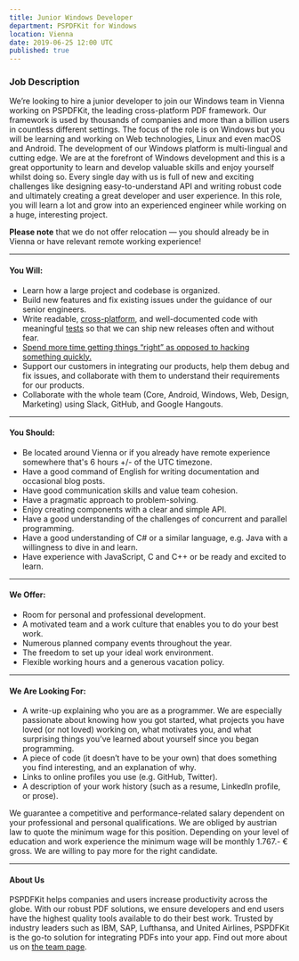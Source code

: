 ```yaml
---
title: Junior Windows Developer
department: PSPDFKit for Windows
location: Vienna
date: 2019-06-25 12:00 UTC
published: true
---
```


### Job Description

We’re looking to hire a junior developer to join our Windows team in Vienna working on PSPDFKit, the leading cross-platform PDF framework. Our framework is used by thousands of companies and more than a billion users in countless different settings. The focus of the role is on Windows but you will be learning and working on Web technologies, Linux and even macOS and Android. The development of our Windows platform is multi-lingual and cutting edge. We are at the forefront of Windows development and this is a great opportunity to learn and develop valuable skills and enjoy yourself whilst doing so. Every single day with us is full of new and exciting challenges like designing easy-to-understand API and writing robust code and ultimately creating a great developer and user experience. In this role, you will learn a lot and grow into an experienced engineer while working on a huge, interesting project. 

**Please note** that we do not offer relocation — you should already be in Vienna or have relevant remote working experience!

---

#### You Will:

- Learn how a large project and codebase is organized.
- Build new features and fix existing issues under the guidance of our senior engineers.
- Write readable, [cross-platform](/blog/2016/a-pragmatic-approach-to-cross-platform/), and well-documented code with meaningful [tests](/blog/2016/continuous-ios-code-coverage-with-jenkins-and-slather/) so that we can ship new releases often and without fear.
- [Spend more time getting things “right” as opposed to hacking something quickly.](/blog/2016/writing-good-bug-reports/)
- Support our customers in integrating our products, help them debug and fix issues, and collaborate with them to understand their requirements for our products.
- Collaborate with the whole team (Core, Android, Windows, Web, Design, Marketing) using Slack, GitHub, and Google Hangouts.

---

#### You Should:

- Be located around Vienna or if you already have remote experience somewhere that's 6 hours +/- of the UTC timezone.
- Have a good command of English for writing documentation and occasional blog posts.
- Have good communication skills and value team cohesion.
- Have a pragmatic approach to problem-solving.
- Enjoy creating components with a clear and simple API.
- Have a good understanding of the challenges of concurrent and parallel programming.
- Have a good understanding of C# or a similar language, e.g. Java with a willingness to dive in and learn.
- Have experience with JavaScript, C and C++ or be ready and excited to learn.

---

#### We Offer:

- Room for personal and professional development.
- A motivated team and a work culture that enables you to do your best work.
- Numerous planned company events throughout the year.
- The freedom to set up your ideal work environment.
- Flexible working hours and a generous vacation policy.

---

#### We Are Looking For:

- A write-up explaining who you are as a programmer. We are especially passionate about knowing how you got started, what projects you have loved (or not loved) working on, what motivates you, and what surprising things you’ve learned about yourself since you began programming.
- A piece of code (it doesn’t have to be your own) that does something you find interesting, and an explanation of why.
- Links to online profiles you use (e.g. GitHub, Twitter).
- A description of your work history (such as a resume, LinkedIn profile, or prose).

We guarantee a competitive and performance-related salary dependent on your professional and personal qualifications. We are obliged by austrian law to quote the minimum wage for this position. Depending on your level of education and work experience the minimum wage will be monthly 1.767.- € gross. We are willing to pay more for the right candidate.

---

#### About Us

PSPDFKit helps companies and users increase productivity across the globe. With our robust PDF solutions, we ensure developers and end users have the highest quality tools available to do their best work. Trusted by industry leaders such as IBM, SAP, Lufthansa, and United Airlines, PSPDFKit is the go-to solution for integrating PDFs into your app. Find out more about us on [the team page][].

[the team page]: /about
